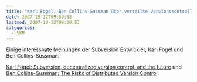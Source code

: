 ```yaml
---
title: "Karl Fogel, Ben Collins-Sussman über verteilte Versionskontrolle"
date: 2007-10-12T09:50:53
lastmod: 2007-10-12T09:50:53
categories:
  - SKM
---
```

Einige interessnate Meinungen der Subversion Entwickler, Karl Fogel und Ben Collins-Sussman.

[Karl Fogel: Subversion, decentralized version control, and the future](http://subversion.tigris.org/servlets/ReadMsg?list=dev&msgNo=128111) und 
[Ben Collins-Sussman: The Risks of Distributed Version Control](http://blog.red-bean.com/sussman/?p=20:).
